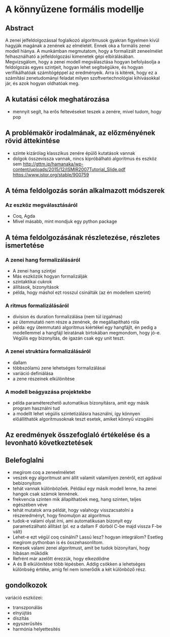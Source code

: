 # A könnyűzene formális modellje

## Abstract
A zenei jelfeldolgozással foglalkozó algoritmusok gyakran figyelmen kívül hagyják magának a zenének az elméletét. Ennek oka a formális zenei modell hiánya. A munkámban megmutatom, hogy a formalizált zeneelmélet felhasználható a jelfeldolgozási kimenetek gépi elbírálásában. Megvizsgálom, hogy a zenei modell megválasztása hogyan befolyásolja a feldolgozás egyes szintjeit, hogyan lehet segítségükre, és hogyan verifikálhatóak számítógéppel az eredményeik. Arra is kitérek, hogy ez a számítási zenetudományi feladat milyen szoftvertechnológiai kihívásokkal jár, és azok hogyan oldhatóak meg.  






## A kutatási célok meghatározása

 - mennyit segít, ha erős feltevéseket teszek a zenére, mivel tudom, hogy pop





## A problémakör irodalmának, az előzményének rövid áttekintése

 - szinte kizárólag klasszikus zenére épülő kutatások vannak
 - dolgok összevissza vannak, nincs kipróbálható algoritmus és eszköz sem
http://gttm.jp/hamanaka/wp-content/uploads/2015/12/ISMIR2007Tutorial_Slide.pdf
https://www.jstor.org/stable/900759



## A téma feldolgozás során alkalmazott módszerek

### Az eszköz megválasztásáról
 - Coq, Agda
 - Mivel másabb, mint mondjuk egy python package







## A téma feldolgozásának részletezése, részletes ismertetése

### A zenei hang formalizálásáról
 - A zenei hang szintjei
 - Más eszközök hogyan formalizálják
 - szintaktikai cukrok
 - állítások, bizonyítások
 - példa, hogy máshol ezt rosszul csinálták (az én modellem szerint)

### A ritmus formalizálásáról
 - division és duration formalizálása (nem túl izgalmas)
 - az ütemmutató nem része a zenének, de megállapítható róla
 - példa: egy ütemmutató algoritmus kiértékel egy hangfájlt, én pedig a modellemmel a hangfájl leiratának birtokában megmondom, hogy jó-e. Végülis egy bizonyítás, de igazán csak egy unit teszt.

### A zenei struktúra formalizálásáról
 - dallam
 - többszólamú zene lehetséges formalizálásai
 - variáció definiálása
 - a zene részeinek elkülönítése
 
### A modell beágyazása projektekbe
 - példa paraméterezhető automatikus bizonyításra, amit egy másik program használni tud
 - a modellt lehet végülis szintetizálásra használni, így könnyen előállíthatók algoritmusoknak teszt esetek, amiket könnyű vizsgálni









## Az eredmények összefoglaló értékelése és a levonható következtetések








## Belefoglalni
 - megírom coq a zeneelméletet   
 - veszek egy algoritmust ami állít valamit valamilyen zenéről, ezt agdával bebizonyítom   
 - tehát vannak különbözőek. Például egy másik modell lenne, ha zenei hangok csak számok lennének.   
 - frekvencia szinten mik állapíthatóek meg, hang szinten, teljes egészében véve   
 - tehát mutatok arra példát, hogy valahogy visszacsatolni a részeredményt, hogy finomuljon az algoritmus   
 - tudok-e valami olyat írni, ami automatikusan bizonyít egy parametizálható állítást (pl. ez a dallam F dúrból C-be majd vissza F-be vált)   
 - Lehet-e ezt végül coq csinálni? Lassú lesz? hogyan integrálom? Esetleg megírom pythonban is és összehasonlítom.   
 - Keresek valami zenei algoritmust, amit be tudok bizonyítani, hogy hibásan működik
 - Refrént már azelőtt érezzük, hogy elkezdődne  
 - A és B elkülönítése több lépésben. Addig csökken a lehetséges különbség értéke, amíg fel nem ismerődik a két különböző rész.


## gondolkozok

variáció eszközei:
 - transzponálás
 - elnyújtás
 - díszítás
 - egyszerűsítés
 - harmónia helyettesítés 
